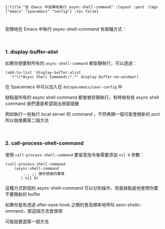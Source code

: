     {:title "在 Emacs 中安靜地執行 async-shell-command" :layout :post :tags ["emacs" "spacemacs" "config"] :toc false}


# 


## 

安靜地在 Emacs 中執行 async-shell-command 有兩種方式：

<br>


### 1. display-buffer-alist

如果你想要對所有的 `async-shell-command` 都安靜執行，可以透過：

    (add-to-list 'display-buffer-alist
      '("\\*Async Shell Command\\*.*" display-buffer-no-window))

在 Spacemacs 中可以加入在 `dotspacemacs/user-config` 中

缺點是所有的 async shell command 都會被安靜執行，有時候有些 async shell command 我們還是希望跳出視窗提醒

例如執行一些執行 local server 的 command ，不然再開一個可能會開新的 port 所以我推薦第二個方法

<br> 


### 2. call-process-shell-command

使用 `call-process-shell-command` 要留意指令後需要添加 `nil 0` 參數：

    (call-process-shell-command
        (async-shell-command 
            ... ;; 做你想做的事情 
           ) nil 0)

這種方式對個別 async-shell-command 可以分別操作，但是缺點是他會問你要不要開新的 buffer

如果你是有透過 after-save-hook 之類的會高頻率地呼叫 asnc-shellc-ommand，那這個方法會很煩

可能就要選第一個方法


